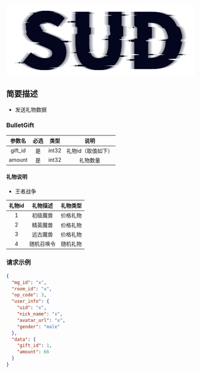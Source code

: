 #

![SUD](../../../../Resource/logo.png)

## 简要描述

- 发送礼物数据

### BulletGift

|   参数名   | 必选  |  类型   |     说明     |
|:-------:|:---:|:-----:|:----------:|
| gift_id |  是  | int32 | 礼物id（取值如下） |
| amount  |  是  | int32 |    礼物数量    |

#### 礼物说明

- 王者战争

| 礼物id | 礼物描述  | 礼物类型 |
|:----:|:-----:|:----:|
|  1   | 初级魔兽  | 价格礼物 |
|  2   | 精英魔兽  | 价格礼物 |
|  3   | 远古魔兽  | 价格礼物 |
|  4   | 随机召唤令 | 随机礼物 |

### 请求示例

```json
{
  "mg_id": "x",
  "room_id": "x",
  "op_code": 3,
  "user_info": {
    "uid": "x",
    "nick_name": "x",
    "avatar_url": "x",
    "gender": "male"
  },
  "data": {
    "gift_id": 1,
    "amount": 66
  }
}
```